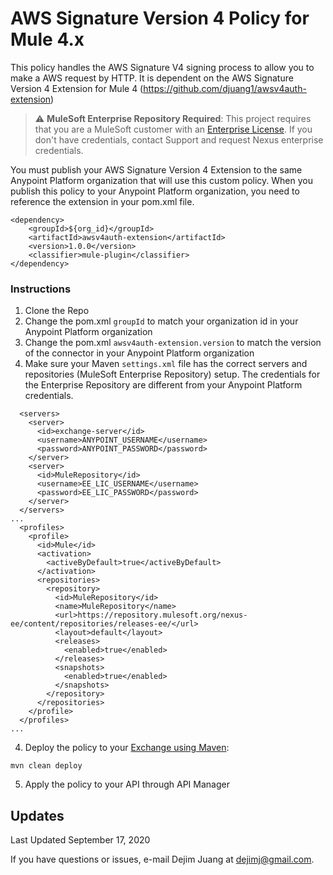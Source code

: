 # AWS Signature Version 4 Policy for Mule 4.x

This policy handles the AWS Signature V4 signing process to allow you to make a AWS request by HTTP. It is dependent on the AWS Signature Version 4 Extension for Mule 4 (https://github.com/djuang1/awsv4auth-extension)

> :warning: **MuleSoft Enterprise Repository Required**: This project requires that you are a MuleSoft customer with an [Enterprise License](https://docs.mulesoft.com/mule-runtime/4.3/maven-reference#configure-mulesoft-enterprise-repository). If you don't have credentials, contact Support and request Nexus enterprise credentials. 

You must publish your AWS Signature Version 4 Extension to the same Anypoint Platform organization that will use this custom policy. When you publish this policy to your Anypoint Platform organization, you need to reference the extension in your pom.xml file.

```
<dependency>
    <groupId>${org_id}</groupId>
    <artifactId>awsv4auth-extension</artifactId>
    <version>1.0.0</version>
    <classifier>mule-plugin</classifier>
</dependency>
```

### Instructions

1.  Clone the Repo
2.  Change the pom.xml `groupId` to match your organization id in your Anypoint Platform organization
2.  Change the pom.xml `awsv4auth-extension.version` to match the version of the connector in your Anypoint Platform organization
3.  Make sure your Maven `settings.xml` file has the correct servers and repositories (MuleSoft Enterprise Repository) setup. The credentials for the Enterprise Repository are different from your Anypoint Platform credentials.
```
  <servers>
    <server>
      <id>exchange-server</id>
      <username>ANYPOINT_USERNAME</username>
      <password>ANYPOINT_PASSWORD</password>
    </server>
    <server>
      <id>MuleRepository</id>
      <username>EE_LIC_USERNAME</username>
      <password>EE_LIC_PASSWORD</password>
    </server>
  </servers>
...
  <profiles>
    <profile>
      <id>Mule</id>
      <activation>
        <activeByDefault>true</activeByDefault>
      </activation>
      <repositories>
        <repository>
          <id>MuleRepository</id>
          <name>MuleRepository</name>
          <url>https://repository.mulesoft.org/nexus-ee/content/repositories/releases-ee/</url>
          <layout>default</layout>
          <releases>
            <enabled>true</enabled>
          </releases>
          <snapshots>
            <enabled>true</enabled>
          </snapshots>
        </repository>
      </repositories>
    </profile>
  </profiles>
...

```
4.  Deploy the policy to your [Exchange using Maven](https://docs.mulesoft.com/exchange/to-publish-assets-maven):  
```
mvn clean deploy
```
5.  Apply the policy to your API through API Manager

## Updates

Last Updated September 17, 2020

If you have questions or issues, e-mail Dejim Juang at dejimj@gmail.com.
